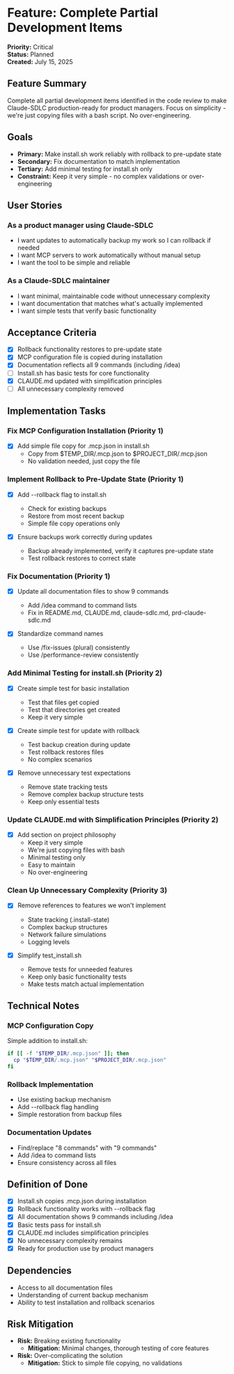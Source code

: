 # Feature: Complete Partial Development Items

**Priority:** Critical  
**Status:** Planned  
**Created:** July 15, 2025  

## Feature Summary

Complete all partial development items identified in the code review to make Claude-SDLC production-ready for product managers. Focus on simplicity - we're just copying files with a bash script. No over-engineering.

## Goals

- **Primary:** Make install.sh work reliably with rollback to pre-update state
- **Secondary:** Fix documentation to match implementation 
- **Tertiary:** Add minimal testing for install.sh only
- **Constraint:** Keep it very simple - no complex validations or over-engineering

## User Stories

### As a product manager using Claude-SDLC
- I want updates to automatically backup my work so I can rollback if needed
- I want MCP servers to work automatically without manual setup
- I want the tool to be simple and reliable

### As a Claude-SDLC maintainer
- I want minimal, maintainable code without unnecessary complexity
- I want documentation that matches what's actually implemented
- I want simple tests that verify basic functionality

## Acceptance Criteria

- [x] Rollback functionality restores to pre-update state
- [x] MCP configuration file is copied during installation
- [x] Documentation reflects all 9 commands (including /idea)
- [ ] Install.sh has basic tests for core functionality
- [x] CLAUDE.md updated with simplification principles
- [ ] All unnecessary complexity removed

## Implementation Tasks

### Fix MCP Configuration Installation (Priority 1)

- [x] Add simple file copy for .mcp.json in install.sh
  - Copy from $TEMP_DIR/.mcp.json to $PROJECT_DIR/.mcp.json
  - No validation needed, just copy the file

### Implement Rollback to Pre-Update State (Priority 1)

- [x] Add --rollback flag to install.sh
  - Check for existing backups
  - Restore from most recent backup
  - Simple file copy operations only

- [x] Ensure backups work correctly during updates
  - Backup already implemented, verify it captures pre-update state
  - Test rollback restores to correct state

### Fix Documentation (Priority 1)

- [x] Update all documentation files to show 9 commands
  - Add /idea command to command lists
  - Fix in README.md, CLAUDE.md, claude-sdlc.md, prd-claude-sdlc.md

- [x] Standardize command names
  - Use /fix-issues (plural) consistently
  - Use /performance-review consistently

### Add Minimal Testing for install.sh (Priority 2)

- [x] Create simple test for basic installation
  - Test that files get copied
  - Test that directories get created
  - Keep it very simple

- [x] Create simple test for update with rollback
  - Test backup creation during update
  - Test rollback restores files
  - No complex scenarios

- [x] Remove unnecessary test expectations
  - Remove state tracking tests
  - Remove complex backup structure tests
  - Keep only essential tests

### Update CLAUDE.md with Simplification Principles (Priority 2)

- [x] Add section on project philosophy
  - Keep it very simple
  - We're just copying files with bash
  - Minimal testing only
  - Easy to maintain
  - No over-engineering

### Clean Up Unnecessary Complexity (Priority 3)

- [x] Remove references to features we won't implement
  - State tracking (.install-state)
  - Complex backup structures
  - Network failure simulations
  - Logging levels

- [x] Simplify test_install.sh
  - Remove tests for unneeded features
  - Keep only basic functionality tests
  - Make tests match actual implementation

## Technical Notes

### MCP Configuration Copy
Simple addition to install.sh:
```bash
if [[ -f "$TEMP_DIR/.mcp.json" ]]; then
  cp "$TEMP_DIR/.mcp.json" "$PROJECT_DIR/.mcp.json"
fi
```

### Rollback Implementation
- Use existing backup mechanism
- Add --rollback flag handling
- Simple restoration from backup files

### Documentation Updates
- Find/replace "8 commands" with "9 commands"
- Add /idea to command lists
- Ensure consistency across all files

## Definition of Done

- [x] Install.sh copies .mcp.json during installation
- [x] Rollback functionality works with --rollback flag
- [x] All documentation shows 9 commands including /idea
- [x] Basic tests pass for install.sh
- [x] CLAUDE.md includes simplification principles
- [x] No unnecessary complexity remains
- [x] Ready for production use by product managers

## Dependencies

- Access to all documentation files
- Understanding of current backup mechanism
- Ability to test installation and rollback scenarios

## Risk Mitigation

- **Risk:** Breaking existing functionality
  - **Mitigation:** Minimal changes, thorough testing of core features
- **Risk:** Over-complicating the solution  
  - **Mitigation:** Stick to simple file copying, no validations